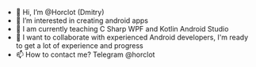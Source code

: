 - 👋 Hi, I’m @Horclot (Dmitry)
- 👀 I’m interested in creating android apps
- 🌱 I am currently teaching C Sharp WPF and Kotlin Android Studio 
- 💞️ I want to collaborate with experienced Android developers, I'm ready to get a lot of experience and progress
- 📫 How to contact me? Telegram @horclot
